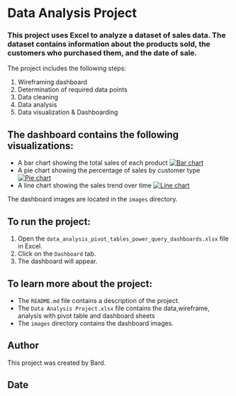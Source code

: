 # Data Analysis Project

### This project uses Excel to analyze a dataset of sales data. The dataset contains information about the products sold, the customers who purchased them, and the date of sale.

The project includes the following steps:
1. Wireframing dashboard
2. Determination of required data points
3. Data cleaning
4. Data analysis
5. Data visualization & Dashboarding

## The dashboard contains the following visualizations:

* A bar chart showing the total sales of each product
[![Bar chart](https://github.com/bard/data-analysis-project/blob/main/images/bar_chart.png?raw=true)](https://github.com/bard/data-analysis-project/blob/main/images/bar_chart.png)
* A pie chart showing the percentage of sales by customer type
[![Pie chart](https://github.com/bard/data-analysis-project/blob/main/images/pie_chart.png?raw=true)](https://github.com/bard/data-analysis-project/blob/main/images/pie_chart.png)
* A line chart showing the sales trend over time
[![Line chart](https://github.com/bard/data-analysis-project/blob/main/images/line_chart.png?raw=true)](https://github.com/bard/data-analysis-project/blob/main/images/line_chart.png)

The dashboard images are located in the `images` directory.

## To run the project:

1. Open the `data_analysis_pivot_tables_power_query_dashboards.xlsx` file in Excel.
2. Click on the `Dashboard` tab.
3. The dashboard will appear.

## To learn more about the project:

* The `README.md` file contains a description of the project.
* The `Data Analysis Project.xlsx` file contains the data,wireframe, analysis with pivot table and dashboard sheets
* The `images` directory contains the dashboard images.

## Author

This project was created by Bard.

## Date